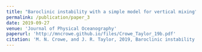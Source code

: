 ```yaml
---
title: "Baroclinic instability with a simple model for vertical mixing"
permalink: /publication/paper_3
date: 2019-09-27
venue: 'Journal of Physical Oceanography'
paperurl: 'http://mncrowe.github.io/files/Crowe_Taylor_19b.pdf'
citation: 'M. N. Crowe, and J. R. Taylor, 2019, Baroclinic instability with a simple model for vertical mixing, <i>J. Phys. Oceanogr.</i>, 49 (12), 3273-3300.'
---
```

